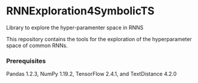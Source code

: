 # RNNExploration4SymbolicTS

Library to explore the hyper-paramenter space in RNNS

This repository contains the tools for the exploration of the hyperparameter space
of common RNNs.

### Prerequisites
Pandas 1.2.3, NumPy 1.19.2, TensorFlow 2.4.1, and TextDistance 4.2.0
